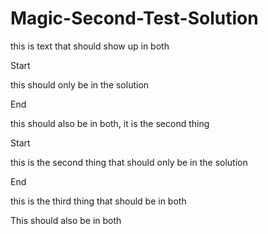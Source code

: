 # Magic-Second-Test-Solution


this is text that should show up in both

$%$Start

this should only be in the solution

$%$End

this should also be in  both, it is the second thing

$%$Start

this is the second  thing that should only be in the solution

$%$End

this is the third thing that should be in both

This should also be in both
